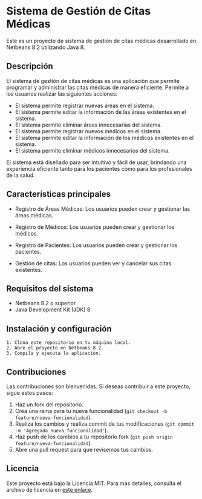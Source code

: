 # Sistema de Gestión de Citas Médicas

Este es un proyecto de sistema de gestión de citas médicas desarrollado en Netbeans 8.2 utilizando Java 8.

## Descripción

El sistema de gestión de citas médicas es una aplicación que permite programar y administrar las citas médicas de manera eficiente. Permite a los usuarios realizar las siguientes acciones:

- El sistema permite registrar nuevas áreas en el sistema.
- El sistema permite editar la información de las áreas existentes en el sistema.
- El sistema permite eliminar áreas innecesarias del sistema.
- El sistema permite registrar nuevos médicos en el sistema.
- El sistema permite editar la información de los médicos existentes en el sistema.
- El sistema permite eliminar médicos innecesarios del sistema.

El sistema está diseñado para ser intuitivo y fácil de usar, brindando una experiencia eficiente tanto para los pacientes como para los profesionales de la salud.

## Características principales

- Registro de Áreas Médicas: Los usuarios pueden crear y gestionar las áreas médicas.

- Registro de Médicos: Los usuarios pueden crear y gestionar los médicos.

- Registro de Pacientes: Los usuarios pueden crear y gestionar los pacientes.

- Gestión de citas: Los usuarios pueden ver y cancelar sus citas existentes.

## Requisitos del sistema

- Netbeans 8.2 o superior
- Java Development Kit (JDK) 8

## Instalación y configuración
```
1. Clona este repositorio en tu máquina local.
2. Abre el proyecto en Netbeans 8.2.
3. Compila y ejecuta la aplicación.
```
## Contribuciones

Las contribuciones son bienvenidas. Si deseas contribuir a este proyecto, sigue estos pasos:

1. Haz un fork del repositorio.
2. Crea una rama para tu nueva funcionalidad (`git checkout -b feature/nueva-funcionalidad`).
3. Realiza los cambios y realiza commit de tus modificaciones (`git commit -m 'Agregada nueva funcionalidad'`).
4. Haz push de los cambios a tu repositorio fork (`git push origin feature/nueva-funcionalidad`).
5. Abre una pull request para que revisemos tus cambios.

## Licencia

Este proyecto está bajo la Licencia MIT. Para más detalles, consulta el archivo de licencia en [este enlace](https://mit-license.org/).
